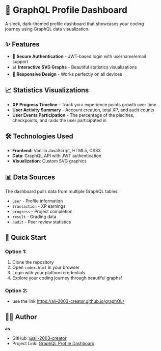 # 🚀 GraphQL Profile Dashboard

A sleek, dark-themed profile dashboard that showcases your coding journey using GraphQL data visualization.

## ✨ Features

- 🔐 **Secure Authentication** - JWT-based login with username/email support
- 📊 **Interactive SVG Graphs** - Beautiful statistics visualizations
- 📱 **Responsive Design** - Works perfectly on all devices


## 📈 Statistics Visualizations

- **XP Progress Timeline** - Track your experience points growth over time
- **User Activity Summary** - Account creation, total XP, and audit counts
- **User Events Participation** - The percentage of the piscines, checkpoints, and raids the user participated in

## 🛠️ Technologies Used

- **Frontend**: Vanilla JavaScript, HTML5, CSS3
- **Data**: GraphQL API with JWT authentication
- **Visualization**: Custom SVG graphics

## 📊 Data Sources

The dashboard pulls data from multiple GraphQL tables:
- `user` - Profile information
- `transaction` - XP earnings
- `progress` - Project completion
- `result` - Grading data
- `audit` - Peer review statistics

## 🚀 Quick Start

### Option 1:
1. Clone the repository
2. Open `index.html` in your browser
3. Login with your platform credentials
4. Explore your coding journey through beautiful graphs!

### Option 2:
- use the link https://ali-2003-creator.github.io/graphQL/


## 👨‍💻 Author

**as**
- GitHub: [@ali-2003-creator](https://github.com/ali-2003-creator)
- Project Link: [GraphQL Profile Dashboard](https://ali-2003-creator.github.io/graphQL/)




